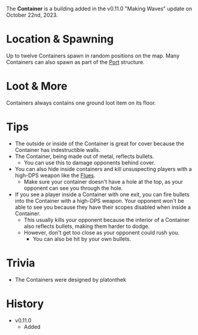 The **Container** is a building added in the v0.11.0 "Making Waves" update on October 22nd, 2023. 

# Location & Spawning

Up to twelve Containers spawn in random positions on the map. Many Containers can also spawn as part of the [Port](/buildings/port) structure.

# Loot & More

Containers always contains one ground loot item on its floor.

# Tips
- The outside or inside of the Container is great for cover because the Container has indestructible walls.
- The Container, being made out of metal, reflects bullets.
  - You can use this to damage opponents behind cover.
- You can also hide inside containers and kill unsuspecting players with a high-DPS weapon like the [Flues](/weapons/guns/flues). 
  - Make sure your container doesn't have a hole at the top, as your opponent can see you through the hole.
- If you see a player inside a Container with one exit, you can fire bullets into the Container with a high-DPS weapon. Your opponent won't be able to see you because they have their scopes disabled when inside a Container.
  - This usually kills your opponent because the interior of a Container also reflects bullets, making them harder to dodge.
  - However, don't get too close as your opponent could rush you.
    - You can also be hit by your own bullets.
# Trivia

- The Containers were designed by platonthek
# History

- v0.11.0
  - Added